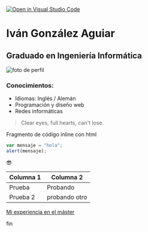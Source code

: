 [![Open in Visual Studio Code](https://classroom.github.com/assets/open-in-vscode-f059dc9a6f8d3a56e377f745f24479a46679e63a5d9fe6f495e02850cd0d8118.svg)](https://classroom.github.com/online_ide?assignment_repo_id=6144742&assignment_repo_type=AssignmentRepo)
# Iván González Aguiar
## Graduado en Ingeniería Informática
![foto de perfil](https://avatars.githubusercontent.com/u/22521705?v=4)
### Conocimientos:
- Idiomas: Inglés / Alemán
- Programación y diseño web
- Redes informáticas
>Clear eyes, full hearts, can't lose.
<p>Fragmento de código inline con html<p>

```javascript
var mensaje = "hola";
alert(mensaje);
```
😎

| Columna 1   | Columna 2 |
| ----------| ----------- |
| Prueba    | Probando    |
| Prueba 2  | probando otro|

[Mi experiencia en el máster](https://github.com/ULL-MFP-AET-2122/aprender-markdown-ivan-gonzalez-aguiar-alu0100551266/blob/main/master.md)

fin